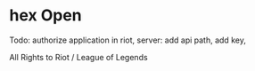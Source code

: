 # hex Open
Todo: 	authorize application in riot, 
	server: add api path,
		add key,

All Rights to Riot / League of Legends
